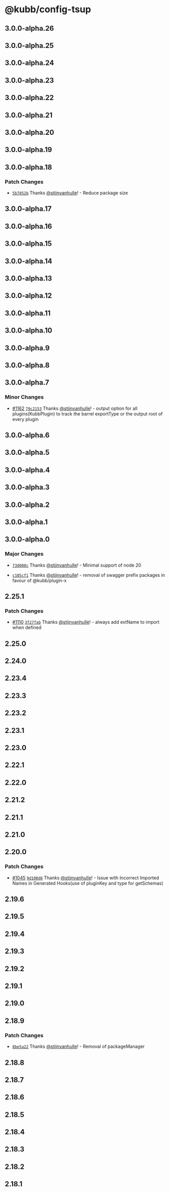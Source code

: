 # @kubb/config-tsup

## 3.0.0-alpha.26

## 3.0.0-alpha.25

## 3.0.0-alpha.24

## 3.0.0-alpha.23

## 3.0.0-alpha.22

## 3.0.0-alpha.21

## 3.0.0-alpha.20

## 3.0.0-alpha.19

## 3.0.0-alpha.18

### Patch Changes

- [`5b7852b`](https://github.com/kubb-labs/kubb/commit/5b7852b461886f3ae6e7ee75c195013be8d7859c) Thanks [@stijnvanhulle](https://github.com/stijnvanhulle)! - Reduce package size

## 3.0.0-alpha.17

## 3.0.0-alpha.16

## 3.0.0-alpha.15

## 3.0.0-alpha.14

## 3.0.0-alpha.13

## 3.0.0-alpha.12

## 3.0.0-alpha.11

## 3.0.0-alpha.10

## 3.0.0-alpha.9

## 3.0.0-alpha.8

## 3.0.0-alpha.7

### Minor Changes

- [#1162](https://github.com/kubb-labs/kubb/pull/1162) [`79c2153`](https://github.com/kubb-labs/kubb/commit/79c2153b93187c2dad7d54bc00d6ad869213bb7b) Thanks [@stijnvanhulle](https://github.com/stijnvanhulle)! - output option for all plugins(KubbPlugin) to track the barrel exportType or the output root of every plugin

## 3.0.0-alpha.6

## 3.0.0-alpha.5

## 3.0.0-alpha.4

## 3.0.0-alpha.3

## 3.0.0-alpha.2

## 3.0.0-alpha.1

## 3.0.0-alpha.0

### Major Changes

- [`73d008c`](https://github.com/kubb-labs/kubb/commit/73d008c72521cc7f7f367b1951758da3919d5c67) Thanks [@stijnvanhulle](https://github.com/stijnvanhulle)! - Minimal support of node 20

- [`c105cf1`](https://github.com/kubb-labs/kubb/commit/c105cf1a9ecc572d053daa794ceaba69e227dda4) Thanks [@stijnvanhulle](https://github.com/stijnvanhulle)! - removal of swagger prefix packages in favour of @kubb/plugin-x

## 2.25.1

### Patch Changes

- [#1110](https://github.com/kubb-labs/kubb/pull/1110) [`3f27fab`](https://github.com/kubb-labs/kubb/commit/3f27fab6ce329d86fd432fc8933890efe07f8319) Thanks [@stijnvanhulle](https://github.com/stijnvanhulle)! - always add extName to import when defined

## 2.25.0

## 2.24.0

## 2.23.4

## 2.23.3

## 2.23.2

## 2.23.1

## 2.23.0

## 2.22.1

## 2.22.0

## 2.21.2

## 2.21.1

## 2.21.0

## 2.20.0

### Patch Changes

- [#1045](https://github.com/kubb-labs/kubb/pull/1045) [`9d100d6`](https://github.com/kubb-labs/kubb/commit/9d100d6f5157af03d051fc389eec182a92651902) Thanks [@stijnvanhulle](https://github.com/stijnvanhulle)! - Issue with Incorrect Imported Names in Generated Hooks(use of pluginKey and type for getSchemas)

## 2.19.6

## 2.19.5

## 2.19.4

## 2.19.3

## 2.19.2

## 2.19.1

## 2.19.0

## 2.18.9

### Patch Changes

- [`8be5a22`](https://github.com/kubb-labs/kubb/commit/8be5a223c3167e372763d80335336144ebd98b60) Thanks [@stijnvanhulle](https://github.com/stijnvanhulle)! - Removal of packageManager

## 2.18.8

## 2.18.7

## 2.18.6

## 2.18.5

## 2.18.4

## 2.18.3

## 2.18.2

## 2.18.1
